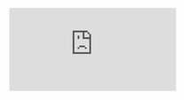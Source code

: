 ![sim-proj](https://github.com/bsathyamur/simulation-proj-rMarkDown/blob/master/balajis2-sim-proj.html)

